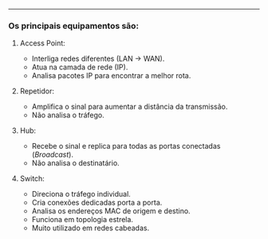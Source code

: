 
---
### Os principais equipamentos são:

1. Access Point:
	- Interliga redes diferentes (LAN -> WAN).
	- Atua na camada de rede (IP).
	- Analisa pacotes IP para encontrar a melhor rota.

2. Repetidor:
	- Amplifica o sinal para aumentar a distância da transmissão.
	- Não analisa o tráfego.

3. Hub:
	- Recebe o sinal e replica para todas as portas conectadas (*Broadcast*).
	- Não analisa o destinatário.

4. Switch:
	- Direciona o tráfego individual.
	- Cria conexões dedicadas porta a porta.
	- Analisa os endereços MAC de origem e destino.
	- Funciona em topologia estrela.
	- Muito utilizado em redes cabeadas.